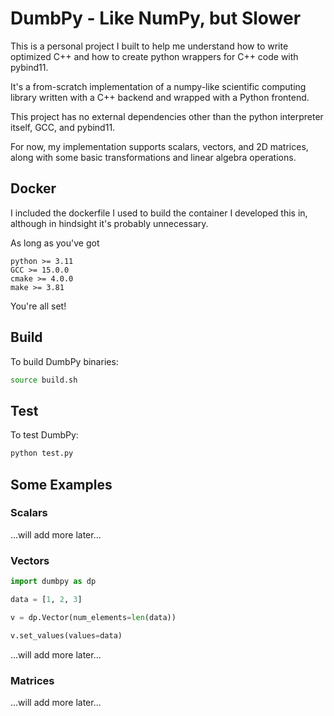 # DumbPy - Like NumPy, but Slower

This is a personal project I built to help me understand how to write optimized C++ and how to create python wrappers for C++ code with pybind11. 

It's a from-scratch implementation of a numpy-like scientific computing library written with a C++ backend and wrapped with a Python frontend.

This project has no external dependencies other than the python interpreter itself, GCC, and pybind11.

For now, my implementation supports scalars, vectors, and 2D matrices, along with some basic transformations and linear algebra operations.

## Docker

I included the dockerfile I used to build the container I developed this in, although in hindsight it's probably unnecessary.

As long as you've got 

```
python >= 3.11
GCC >= 15.0.0
cmake >= 4.0.0
make >= 3.81
```

You're all set!

## Build

To build DumbPy binaries:

```bash
source build.sh
```

## Test

To test DumbPy:

```bash
python test.py
```

## Some Examples

### Scalars

...will add more later...

### Vectors
```python
import dumbpy as dp

data = [1, 2, 3]

v = dp.Vector(num_elements=len(data))

v.set_values(values=data)
```

...will add more later...

### Matrices

...will add more later...